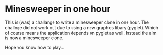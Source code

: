 # Minesweeper in one hour

This is (was) a challange to write a minesweeper clone in one hour.
The challnge did not work out due to using a new graphics libary (pyglet).
Which of course means the application depends on pyglet as well.
Instead the aim is now a minesweeper clone.

Hope you know how to play...
